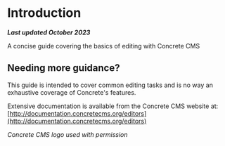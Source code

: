 # Introduction

_**Last updated October 2023**_

A concise guide covering the basics of editing with Concrete CMS

## Needing more guidance?

This guide is intended to cover common editing tasks and is no way an exhaustive coverage of Concrete's features.

Extensive documentation is available from the Concrete CMS website at: [http://documentation.concretecms.org/editors](http://documentation.concretecms.org/editors)

_Concrete CMS logo used with permission_
